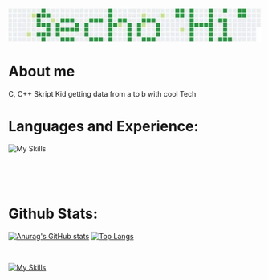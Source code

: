 
![I am GitHub Readme Generator's creator](https://github.com/JanRipken/JanRipken/blob/main/image.png)
# About me

C, C++ Skript Kid getting data from a to b with cool Tech


# Languages and Experience:
![My Skills](https://skillicons.dev/icons?i=linux,git,c,cpp,cmake,neovim,lua,bash&theme=light)

<br>
<br/>
<br/>

# Github Stats:

[![Anurag's GitHub stats](https://github-readme-stats.vercel.app/api?username=JanRipken&theme=graywhite&show_icons=true&hide_border=true&count_private=true)](https://github.com/JanRipken)
[![Top Langs](https://github-readme-stats.vercel.app/api/top-langs/?username=JanRipken&theme=graywhite&layout=compact&hide=jupyter%20notebook&_border=true)](https://github.com/JanRipken)

<br/>

[![My Skills](https://skillicons.dev/icons?i=linkedin&theme=light)](https://www.linkedin.com/in/jan-ripken-2950341b1)

